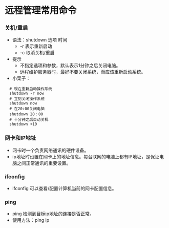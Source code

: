 # 远程管理常用命令
### 关机/重启
- 语法：shutdown 选项 时间 
   - -r 表示重新启动 
   - -c 取消关机/重启
- 提示
   - 不指定选项和参数，默认表示1分钟之后关闭电脑。
   - 远程维护服务器时，最好不要关闭系统，而应该重新启动系统。
- 小栗子：
```
  # 现在重新启动操作系统
  shutdown -r now
  # 立刻关闭操作系统
  shutdown now
  # 在20:00关闭电脑
  shutdown 20：00
  # 十分钟之后自动关机
  shutdown +10
```

### 网卡和IP地址
- 网卡时一个负责网络通讯的硬件设备。
- ip地址时设置在网卡上的地址信息。每台联网的电脑上都有IP地址，是保证电脑之间正常通讯的重要设置。

### ifconfig
- ifconfig 可以查看/配置计算机当前的网卡配置信息。

### ping
- ping 检测到目标ip地址的连接是否正常。
- 使用方法：ping ip
